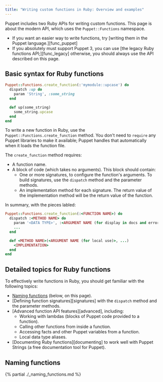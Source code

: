 ```yaml
---
title: "Writing custom functions in Ruby: Overview and examples"
---
```



Puppet includes two Ruby APIs for writing custom functions. This page is about the modern API, which uses the `Puppet::Functions` namespace.

* If you want an easier way to write functions, try [writing them in the Puppet language.][func_puppet]
* If you absolutely must support Puppet 3, you can use [the legacy Ruby functions API;][func_legacy] otherwise, you should always use the API described on this page.

## Basic syntax for Ruby functions

``` ruby
Puppet::Functions.create_function(:'mymodule::upcase') do
  dispatch :up do
    param 'String', :some_string
  end

  def up(some_string)
    some_string.upcase
  end
end
```

To write a new function in Ruby, use the `Puppet::Functions.create_function` method. You don't need to `require` any Puppet libraries to make it available; Puppet handles that automatically when it loads the function file.

The `create_function` method requires:

* A function name.
* A block of code (which takes no arguments). This block should contain:
    * One or more signatures, to configure the function's arguments. To build signatures, use the `dispatch` method and the parameter methods.
    * An implementation method for each signature. The return value of the implementation method will be the return value of the function.

In summary, with the pieces labled:

``` ruby
Puppet::Functions.create_function(:<FUNCTION NAME>) do
  dispatch :<METHOD NAME> do
    param '<DATA TYPE>', :<ARGUMENT NAME (for display in docs and errors)>
    ...
  end

  def <METHOD NAME>(<ARGUMENT NAME (for local use)>, ...)
    <IMPLEMENTATION>
  end
end
```

## Detailed topics for Ruby functions

To effectively write functions in Ruby, you should get familiar with the following topics:

* [Naming functions][inpage_name] (below, on this page).
* [Defining function signatures][signatures] with the `dispatch` method and the parameter methods.
* [Advanced function API features][advanced], including:
    * Working with lambdas (blocks of Puppet code provided to a function).
    * Calling other functions from inside a function.
    * Accessing facts and other Puppet variables from a function.
    * Local data type aliases.
* [Documenting Ruby functions][documenting] to work well with Puppet Strings (a free documentation tool for Puppet).

## Naming functions

[inpage_name]: #naming-functions

{% partial ./_naming_functions.md %}


